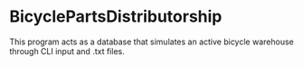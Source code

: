 # BicyclePartsDistributorship
This program acts as a database that simulates an active bicycle warehouse through CLI input and .txt files.
